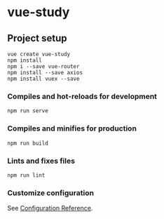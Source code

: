 # vue-study

## Project setup
```
vue create vue-study
npm install
npm i --save vue-router
npm install --save axios
npm install vuex --save
```
### Compiles and hot-reloads for development
```
npm run serve
```

### Compiles and minifies for production
```
npm run build
```

### Lints and fixes files
```
npm run lint
```

### Customize configuration
See [Configuration Reference](https://cli.vuejs.org/config/).
